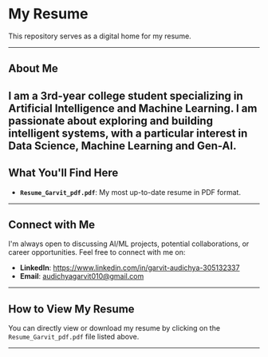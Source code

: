 # My Resume

This repository serves as a digital home for my resume.

---

## About Me

I am a 3rd-year college student specializing in Artificial Intelligence and Machine Learning. I am passionate about exploring and building intelligent systems, with a particular interest in Data Science, Machine Learning and Gen-AI. 
---

## What You'll Find Here

* **`Resume_Garvit_pdf.pdf`**: My most up-to-date resume in PDF format.
---

## Connect with Me

I'm always open to discussing AI/ML projects, potential collaborations, or career opportunities. Feel free to connect with me on:

* **LinkedIn**: https://www.linkedin.com/in/garvit-audichya-305132337
* **Email**: audichyagarvit010@gmail.com
---

## How to View My Resume

You can directly view or download my resume by clicking on the `Resume_Garvit_pdf.pdf` file listed above.

---
